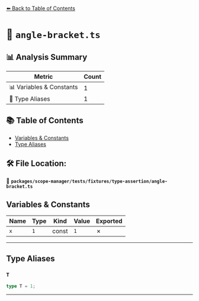 [⬅️ Back to Table of Contents](../../../../../index.md)

# 📄 `angle-bracket.ts`

## 📊 Analysis Summary

| Metric | Count |
|--------|-------|
| 📊 Variables & Constants | 1 |
| 📑 Type Aliases | 1 |

## 📚 Table of Contents

- [Variables & Constants](#variables-constants)
- [Type Aliases](#type-aliases)

## 🛠️ File Location:
📂 **`packages/scope-manager/tests/fixtures/type-assertion/angle-bracket.ts`**

## Variables & Constants

| Name | Type | Kind | Value | Exported |
|------|------|------|-------|----------|
| `x` | `1` | const | `1` | ✗ |


---

## Type Aliases

### `T`

```ts
type T = 1;
```


---